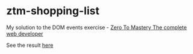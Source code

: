 # ztm-shopping-list

My solution to the DOM events exercise - [Zero To Mastery The complete web developer](https://www.udemy.com/course/the-complete-web-developer-zero-to-mastery/)

See the result [here](https://bishtamit.github.io/ztm-shopping-list)


